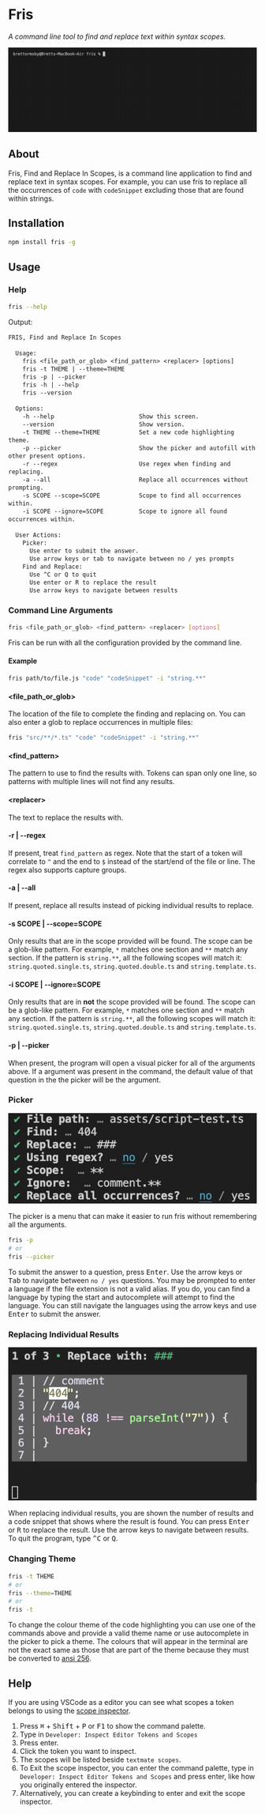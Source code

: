 # Fris

_A command line tool to find and replace text within syntax scopes._

![Example](assets/example.gif)

## About

Fris, Find and Replace In Scopes, is a command line application to find and replace text in syntax scopes. For example, you can use fris to replace all the occurrences of `code` with `codeSnippet` excluding those that are found within strings.

## Installation

```bash
npm install fris -g
```

## Usage

### Help

```bash
fris --help
```

Output:

```
FRIS, Find and Replace In Scopes

  Usage:
    fris <file_path_or_glob> <find_pattern> <replacer> [options]
    fris -t THEME | --theme=THEME
    fris -p | --picker
    fris -h | --help
    fris --version

  Options:
    -h --help                        Show this screen.
    --version                        Show version.
    -t THEME --theme=THEME           Set a new code highlighting theme.
    -p --picker                      Show the picker and autofill with other present options.
    -r --regex                       Use regex when finding and replacing.
    -a --all                         Replace all occurrences without prompting.
    -s SCOPE --scope=SCOPE           Scope to find all occurrences within.
    -i SCOPE --ignore=SCOPE          Scope to ignore all found occurrences within.

  User Actions:
    Picker:
      Use enter to submit the answer.
      Use arrow keys or tab to navigate between no / yes prompts
    Find and Replace:
      Use ^C or Q to quit
      Use enter or R to replace the result
      Use arrow keys to navigate between results
```

### Command Line Arguments

```bash
fris <file_path_or_glob> <find_pattern> <replacer> [options]
```

Fris can be run with all the configuration provided by the command line.

#### Example

```bash
fris path/to/file.js "code" "codeSnippet" -i "string.**"
```

#### \<file_path_or_glob\>

The location of the file to complete the finding and replacing on. You can also enter a glob to replace occurrences in multiple files:

```bash
fris "src/**/*.ts" "code" "codeSnippet" -i "string.**"
```

#### \<find_pattern\>

The pattern to use to find the results with. Tokens can span only one line, so patterns with multiple lines will not find any results.

#### \<replacer\>

The text to replace the results with.

#### -r | --regex

If present, treat `find_pattern` as regex. Note that the start of a token will correlate to `^` and the end to `$` instead of the start/end of the file or line. The regex also supports capture groups.

#### -a | --all

If present, replace all results instead of picking individual results to replace.

#### -s SCOPE | --scope=SCOPE

Only results that are in the scope provided will be found. The scope can be a glob-like pattern. For example, `*` matches one section and `**` match any section. If the pattern is `string.**`, all the following scopes will match it: `string.quoted.single.ts`, `string.quoted.double.ts` and `string.template.ts`.

#### -i SCOPE | --ignore=SCOPE

Only results that are in **not** the scope provided will be found. The scope can be a glob-like pattern. For example, `*` matches one section and `**` match any section. If the pattern is `string.**`, all the following scopes will match it: `string.quoted.single.ts`, `string.quoted.double.ts` and `string.template.ts`.

#### -p | --picker

When present, the program will open a visual picker for all of the arguments above. If a argument was present in the command, the default value of that question in the the picker will be the argument.

### Picker

![picker](assets/picker.jpeg)

The picker is a menu that can make it easier to run fris without remembering all the arguments.

```bash
fris -p
# or
fris --picker
```

To submit the answer to a question, press <kbd>Enter</kbd>. Use the arrow keys or <kbd>Tab</kbd> to navigate between `no / yes` questions. You may be prompted to enter a language if the file extension is not a valid alias. If you do, you can find a language by typing the start and autocomplete will attempt to find the language. You can still navigate the languages using the arrow keys and use <kbd>Enter</kbd> to submit the answer.

### Replacing Individual Results

![Example of replacing an individual result](assets/replace-individual.png)

When replacing individual results, you are shown the number of results and a code snippet that shows where the result is found. You can press <kbd>Enter</kbd> or <kbd>R</kbd> to replace the result. Use the arrow keys to navigate between results. To quit the program, type <kbd>^C</kbd> or <kbd>Q</kbd>.

### Changing Theme

```bash
fris -t THEME
# or
fris --theme=THEME
# or
fris -t
```

To change the colour theme of the code highlighting you can use one of the commands above and provide a valid theme name or use autocomplete in the picker to pick a theme. The colours that will appear in the terminal are not the exact same as those that are part of the theme because they must be converted to [ansi 256](https://www.ditig.com/256-colors-cheat-sheet).

## Help

If you are using VSCode as a editor you can see what scopes a token belongs to using the [scope inspector](https://code.visualstudio.com/api/language-extensions/syntax-highlight-guide#scope-inspector).

1. Press <kbd>⌘</kbd> + <kbd>Shift</kbd> + <kbd>P</kbd> or <kbd>F1</kbd> to show the command palette.
2. Type in `Developer: Inspect Editor Tokens and Scopes`
3. Press enter.
4. Click the token you want to inspect.
5. The scopes will be listed beside `textmate scopes`.
6. To Exit the scope inspector, you can enter the command palette, type in `Developer: Inspect Editor Tokens and Scopes` and press enter, like how you originally entered the inspector.
7. Alternatively, you can create a keybinding to enter and exit the scope inspector.
